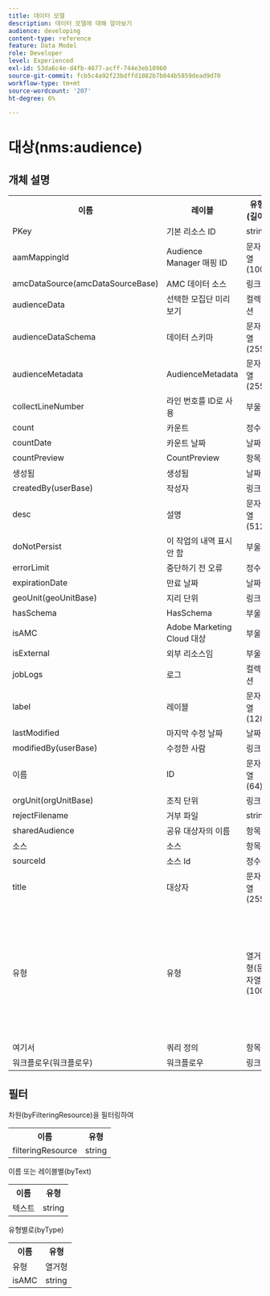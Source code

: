 ```yaml
---
title: 데이터 모델
description: 데이터 모델에 대해 알아보기
audience: developing
content-type: reference
feature: Data Model
role: Developer
level: Experienced
exl-id: 53da6c4e-d4fb-4677-acff-744e3eb10960
source-git-commit: fcb5c4a92f23bdffd1082b7b044b5859dead9d70
workflow-type: tm+mt
source-wordcount: '207'
ht-degree: 6%

---
```


# 대상(nms:audience)

## 개체 설명

<table>
               <tr>
                  <th>이름</th>
                  <th>레이블</th>
                  <th>유형(길이)</th>
                  <th>열거형 값</th>
               </tr>
               <tr>
                  <td>PKey</td>
                  <td>기본 리소스 ID</td>
                  <td>string </td>
                  <td> </td>
               </tr>
               <tr>
                  <td>aamMappingId</td>
                  <td>Audience Manager 매핑 ID</td>
                  <td>문자열(100)</td>
                  <td> </td>
               </tr>
               <tr>
                  <td>amcDataSource(amcDataSourceBase)</td>
                  <td>AMC 데이터 소스</td>
                  <td>링크 </td>
                  <td> </td>
               </tr>
               <tr>
                  <td>audienceData</td>
                  <td>선택한 모집단 미리 보기</td>
                  <td>컬렉션 </td>
                  <td> </td>
               </tr>
               <tr>
                  <td>audienceDataSchema</td>
                  <td>데이터 스키마</td>
                  <td>문자열(255)</td>
                  <td> </td>
               </tr>
               <tr>
                  <td>audienceMetadata</td>
                  <td>AudienceMetadata</td>
                  <td>문자열(255)</td>
                  <td> </td>
               </tr>
               <tr>
                  <td>collectLineNumber</td>
                  <td>라인 번호를 ID로 사용</td>
                  <td>부울 </td>
                  <td> </td>
               </tr>
               <tr>
                  <td>count</td>
                  <td>카운트</td>
                  <td>정수 </td>
                  <td> </td>
               </tr>
               <tr>
                  <td>countDate</td>
                  <td>카운트 날짜</td>
                  <td>날짜 </td>
                  <td> </td>
               </tr>
               <tr>
                  <td>countPreview</td>
                  <td>CountPreview</td>
                  <td>항목 </td>
                  <td> </td>
               </tr>
               <tr>
                  <td>생성됨</td>
                  <td>생성됨</td>
                  <td>날짜 </td>
                  <td> </td>
               </tr>
               <tr>
                  <td>createdBy(userBase)</td>
                  <td>작성자</td>
                  <td>링크 </td>
                  <td> </td>
               </tr>
               <tr>
                  <td>desc</td>
                  <td>설명</td>
                  <td>문자열(512)</td>
                  <td> </td>
               </tr>
               <tr>
                  <td>doNotPersist</td>
                  <td>이 작업의 내역 표시 안 함</td>
                  <td>부울 </td>
                  <td> </td>
               </tr>
               <tr>
                  <td>errorLimit</td>
                  <td>중단하기 전 오류</td>
                  <td>정수 </td>
                  <td> </td>
               </tr>
               <tr>
                  <td>expirationDate</td>
                  <td>만료 날짜</td>
                  <td>날짜 </td>
                  <td> </td>
               </tr>
               <tr>
                  <td>geoUnit(geoUnitBase)</td>
                  <td>지리 단위</td>
                  <td>링크 </td>
                  <td> </td>
               </tr>
               <tr>
                  <td>hasSchema</td>
                  <td>HasSchema</td>
                  <td>부울 </td>
                  <td> </td>
               </tr>
               <tr>
                  <td>isAMC</td>
                  <td>Adobe Marketing Cloud 대상</td>
                  <td>부울 </td>
                  <td> </td>
               </tr>
               <tr>
                  <td>isExternal</td>
                  <td>외부 리소스임</td>
                  <td>부울 </td>
                  <td> </td>
               </tr>
               <tr>
                  <td>jobLogs</td>
                  <td>로그</td>
                  <td>컬렉션 </td>
                  <td> </td>
               </tr>
               <tr>
                  <td>label</td>
                  <td>레이블</td>
                  <td>문자열(128)</td>
                  <td> </td>
               </tr>
               <tr>
                  <td>lastModified</td>
                  <td>마지막 수정 날짜</td>
                  <td>날짜 </td>
                  <td> </td>
               </tr>
               <tr>
                  <td>modifiedBy(userBase)</td>
                  <td>수정한 사람</td>
                  <td>링크 </td>
                  <td> </td>
               </tr>
               <tr>
                  <td>이름</td>
                  <td>ID</td>
                  <td>문자열(64)</td>
                  <td> </td>
               </tr>
               <tr>
                  <td>orgUnit(orgUnitBase)</td>
                  <td>조직 단위</td>
                  <td>링크 </td>
                  <td> </td>
               </tr>
               <tr>
                  <td>rejectFilename</td>
                  <td>거부 파일</td>
                  <td>string </td>
                  <td> </td>
               </tr>
               <tr>
                  <td>sharedAudience</td>
                  <td>공유 대상자의 이름</td>
                  <td>항목 </td>
                  <td> </td>
               </tr>
               <tr>
                  <td>소스</td>
                  <td>소스</td>
                  <td>항목 </td>
                  <td> </td>
               </tr>
               <tr>
                  <td>sourceId</td>
                  <td>소스 Id</td>
                  <td>정수 </td>
                  <td> </td>
               </tr>
               <tr>
                  <td>title</td>
                  <td>대상자</td>
                  <td>문자열(255)</td>
                  <td> </td>
               </tr>
               <tr>
                  <td>유형</td>
                  <td>유형</td>
                  <td>열거형(문자열)(100)</td>
                  <td>
                     <ul>
                        <li>쿼리 - 쿼리 - 쿼리</li>
                        <li>목록 - 목록 - 목록</li>
                        <li>파일 - 파일 - 파일</li>
                        <li>잘못된 값 - __Invalid_value__ - __Invalid_value__</li>
                     </ul>
                  </td>
               </tr>
               <tr>
                  <td>여기서</td>
                  <td>쿼리 정의</td>
                  <td>항목 </td>
                  <td> </td>
               </tr>
               <tr>
                  <td>워크플로우(워크플로우)</td>
                  <td>워크플로우</td>
                  <td>링크 </td>
                  <td> </td>
               </tr>
            </table>

## 필터

차원(byFilteringResource)을 필터링하여

<table>
    <tr>
    <th>이름</th>
    <th>유형</th>
    </tr>
    <tr>
    <td>filteringResource</td>
    <td>string</td>
    </tr>
</table>

이름 또는 레이블별(byText)

<table>
    <tr>
    <th>이름</th>
    <th>유형</th>
    </tr>
    <tr>
    <td>텍스트</td>
    <td>string</td>
    </tr>
</table>

유형별로(byType)

<table>
    <tr>
    <th>이름</th>
    <th>유형</th>
    </tr>
    <tr>
    <td>유형</td>
    <td>열거형</td>
    </tr>
    <tr>
    <td>isAMC</td>
    <td>string</td>
    </tr>
</table>
